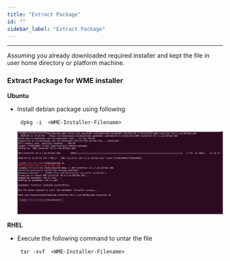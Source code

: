 ```yaml
---
title: "Extract Package"
id: ""
sidebar_label: "Extract Package"
---
```

---
 Assuming you already downloaded required installer and kept the file in user home directory or platform machine.

### Extract Package for WME installer

**Ubuntu** 
- Install debian package using following
  ```
   dpkg -i  <WME-Installer-Filename>
   ```
  [![](/learn/assets/wme-setup/download-and-extract-package.jpg)](/learn/assets/wme-setup/download-and-extract-package.jpg)


**RHEL**
- Execute the following command to untar the file
  ```
   tar -xvf  <WME-Installer-Filename>
   ```